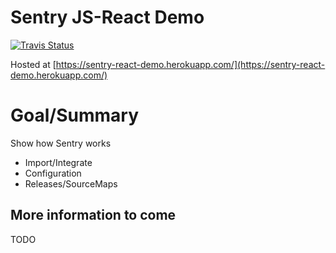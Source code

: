 # Sentry JS-React Demo

[![Travis Status](https://travis-ci.org/ndmanvar/sentry-react-demo.svg?branch=master)](https://travis-ci.org/ndmanvar/sentry-react-demo)

Hosted at [https://sentry-react-demo.herokuapp.com/](https://sentry-react-demo.herokuapp.com/)

# Goal/Summary
Show how Sentry works
- Import/Integrate
- Configuration
- Releases/SourceMaps

## More information to come
TODO
